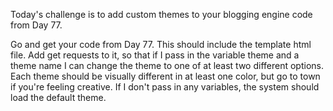 Today's challenge is to add custom themes to your blogging engine code from Day 77.

Go and get your code from Day 77. This should include the template html file.
Add get requests to it, so that if I pass in the variable theme and a theme name I can change the theme to one of at least two different options.
Each theme should be visually different in at least one color, but go to town if you're feeling creative.
If I don't pass in any variables, the system should load the default theme.
